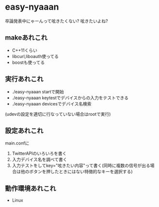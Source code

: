 # easy-nyaaan
卒論発表中にゃーんって呟きたくない?
呟きたいよね?

## makeあれこれ
* C++11くらい
* libcurl,liboauth使ってる
* boostも使ってる

## 実行あれこれ
* ./easy-nyaaan startで開始
* ./easy-nyaaan keytestでデバイスからの入力をテストできる
* ./easy-nyaaan devicesでデバイス名検索  

(udevの設定を適切に行なっていない場合はrootで実行)

## 設定あれこれ
main.confに
1. TwitterAPIのいろいろを書く
2. 入力デバイス名を調べて書く
3. 入力テストをしてkey="呟きたい内容"って書く(同時に複数の信号が出る場合は他のボタンを押したときにはない特徴的なキーを選択する)

## 動作環境あれこれ
* Linux
